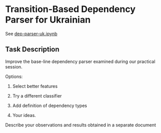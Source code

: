 # Transition-Based Dependency Parser for Ukrainian

See [dep-parser-uk.ipynb](./dep-parser-uk.ipynb)

## Task Description

Improve the base-line dependency parser examined during our practical session.

Options:

1. Select better features

2. Try a different classifier

3. Add definition of dependency types

4. Your ideas.

Describe your observations and results obtained in a separate document

